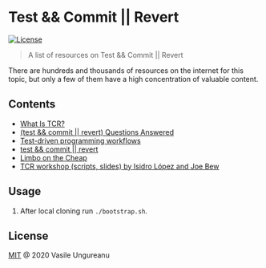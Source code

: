 # Test && Commit || Revert

<a href="https://github.com/VasileUngureanu/repository-template/blob/master/LICENSE"><img src="https://img.shields.io/badge/license-MIT-green.svg" alt="License"></a>

> A list of resources on Test && Commit || Revert

There are hundreds and thousands of resources on the internet for this topic, but only a few of them have a high concentration of valuable content.

## Contents

* [What Is TCR?](https://software-sunshine-blog.de/eng-tcr-vs-tdd)
* [(test && commit || revert) Questions Answered](https://medium.com/@tdeniffel/test-commit-revert-questions-answered-ddf012a1af97)
* [Test-driven programming workflows](https://rachelcarmena.github.io/2018/11/13/test-driven-programming-workflows.html)
* [test && commit || revert](https://medium.com/@kentbeck_7670/test-commit-revert-870bbd756864)
* [Limbo on the Cheap](https://medium.com/@kentbeck_7670/limbo-on-the-cheap-e4cfae840330)
* [TCR workshop (scripts, slides) by Isidro López and Joe Bew](https://github.com/islomar/tcr-workshop)

## Usage

1. After local cloning run `./bootstrap.sh`.

License
-------

[MIT](LICENSE) @ 2020 Vasile Ungureanu
